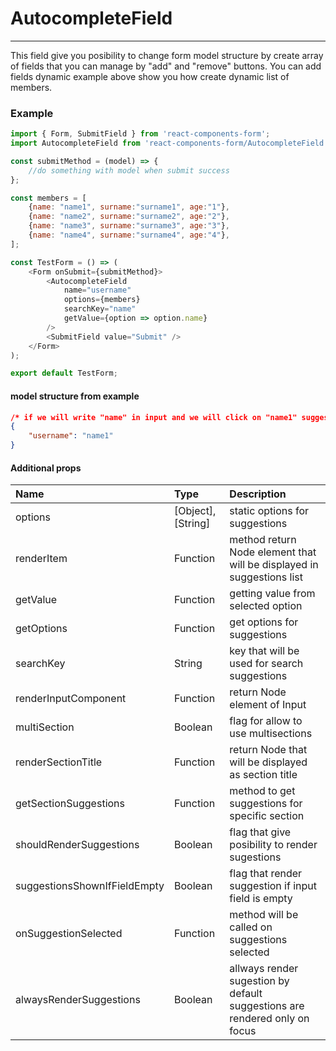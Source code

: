 # AutocompleteField

---

This field give you posibility to change form model structure by create array of fields that you can manage by "add" and "remove" buttons. You can add fields dynamic example above show you how create dynamic list of members.

### Example

```js
import { Form, SubmitField } from 'react-components-form';
import AutocompleteField from 'react-components-form/AutocompleteField';

const submitMethod = (model) => {
    //do something with model when submit success
};

const members = [
    {name: "name1", surname:"surname1", age:"1"},
    {name: "name2", surname:"surname2", age:"2"},
    {name: "name3", surname:"surname3", age:"3"},
    {name: "name4", surname:"surname4", age:"4"},
];

const TestForm = () => (
    <Form onSubmit={submitMethod}>
        <AutocompleteField
            name="username"
            options={members}
            searchKey="name"
            getValue={option => option.name}
        />
        <SubmitField value="Submit" />
    </Form>
);

export default TestForm;
```

#### model structure from example

```json
/* if we will write "name" in input and we will click on "name1" suggestion /*
{
    "username": "name1"
}
```

#### Additional props

| Name | Type | Description |
| :--- | :--- | :--- |
| options | \[Object\], \[String\] | static options for suggestions |
| renderItem | Function | method return Node element that will be displayed in suggestions list |
| getValue | Function | getting value from selected option |
| getOptions | Function | get options for suggestions |
| searchKey | String | key that will be used for search suggestions |
| renderInputComponent | Function | return Node element of Input |
| multiSection | Boolean | flag for allow to use multisections |
| renderSectionTitle | Function | return Node that will be displayed as section title |
| getSectionSuggestions | Function | method to get suggestions for specific section |
| shouldRenderSuggestions | Boolean | flag that give posibility to render sugestions |
| suggestionsShownIfFieldEmpty | Boolean | flag that render suggestion if input field is empty |
| onSuggestionSelected | Function | method will be called on suggestions selected |
| alwaysRenderSuggestions | Boolean | allways render sugestion by default suggestions are rendered only on focus |



